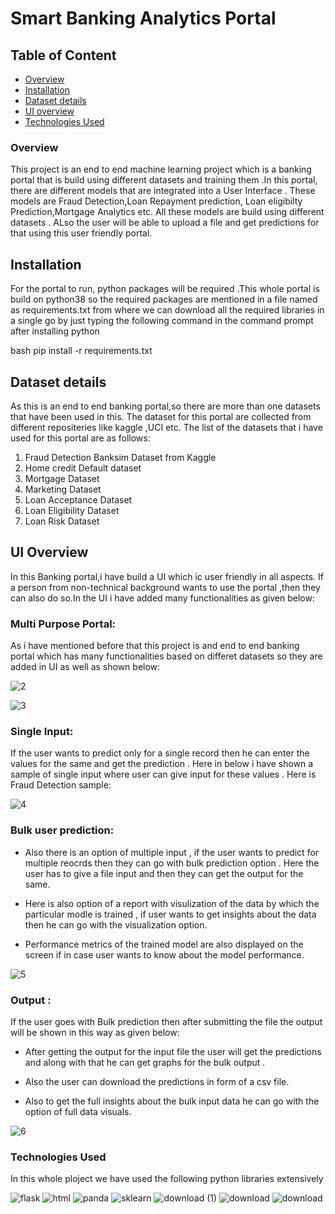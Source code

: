 # Smart Banking Analytics Portal


## Table of Content
  * [Overview](#overview)
  * [Installation](#installation)
  * [Dataset details](#Dataset-details)
  * [UI overview](#UI-overview)
  * [Technologies Used](#technologies-used)

### Overview
This project is an end to end machine learning project which is a banking portal that is build using different datasets and training them .In this portal, there are different models that are integrated into a User Interface . These models are Fraud Detection,Loan Repayment prediction, Loan eligibilty Prediction,Mortgage Analytics etc.  All these models are build using different datasets . ALso the user will be able to upload a file and get predictions for that using this user friendly portal.

## Installation 
For the portal to run, python packages will be required .This whole portal is build on python38 so the required packages are mentioned in a file named as requirements.txt from where we can download all the required libraries in a single go by just typing the following command in the command prompt after installing python
 
 bash
pip install -r requirements.txt


 ## Dataset details
 As this is an end to end banking portal,so there are more than one datasets that have been used in this. The dataset for this portal are collected from different repositeries  like kaggle ,UCI etc.
 The list of the datasets that i have used for this portal are as follows:
 
 1) Fraud Detection Banksim Dataset from Kaggle
 2) Home credit Default dataset
 3) Mortgage Dataset
 4) Marketing Dataset
 5) Loan Acceptance Dataset
 6) Loan Eligibility Dataset
 7) Loan Risk Dataset

## UI Overview
In this Banking portal,i have build a UI which ic user friendly in all aspects. If a person from non-technical background wants to use the portal ,then they can also do so.In the UI i have added many functionalities as given below:

### Multi Purpose Portal:
As i have mentioned before that this project is and end to end banking portal which has many functionalities based on differet datasets so they are added in UI as well as shown below:

![2](https://user-images.githubusercontent.com/53222813/114068303-67a36580-98bb-11eb-8e92-6f1832fad90f.JPG)

![3](https://user-images.githubusercontent.com/53222813/114070678-ded9f900-98bd-11eb-88df-e767811deea3.JPG)

### Single Input:
If the user wants to predict only for a single record then he can enter the values for the same and get the prediction . Here in below i have shown a sample of single input where user can give input for these values . Here is Fraud Detection sample:

![4](https://user-images.githubusercontent.com/53222813/114068676-cc5ec000-98bb-11eb-82d6-44518923a773.JPG)    

### Bulk user prediction:
* Also there is an option of multiple input , if the user wants to predict for multiple reocrds then they can go with bulk prediction option . Here the user has to give a file input and then they can get the output for the same. 

* Here is also option of a report with visulization of the data by which the particular modle is trained , if user wants to get insights about the data then he can go with the visualization option.

* Performance metrics of the trained model are also displayed on the screen if in case user wants to know about the model performance. 

![5](https://user-images.githubusercontent.com/53222813/114072773-3d07db80-98c0-11eb-9d44-dee5dc677f4a.JPG)


### Output :
If the user goes with Bulk prediction then after submitting the file the output will be shown in this way as given below:

* After getting the output for the input file the user will get the predictions and along with that he can get graphs for the bulk output .

* Also the user can download the predictions in form of a csv file.

* Also to get the full insights about the bulk input data he can go with the option of full data visuals.  

![6](https://user-images.githubusercontent.com/53222813/114071940-50ff0d80-98bf-11eb-8c46-0a3e82f65027.JPG)

 
### Technologies Used

In this whole ploject we have used the following python libraries extensively

![flask](https://user-images.githubusercontent.com/53222813/91666223-b7959f00-eb18-11ea-9c27-46badbab0367.png)
![html](https://user-images.githubusercontent.com/53222813/91666224-b8c6cc00-eb18-11ea-9735-27ba3d0493e8.png)
![panda](https://user-images.githubusercontent.com/53222813/91666225-b95f6280-eb18-11ea-84cf-59e719287594.png)
![sklearn](https://user-images.githubusercontent.com/53222813/91666226-b95f6280-eb18-11ea-87e1-e26bc87f8ba8.png)
![download (1)](https://user-images.githubusercontent.com/53222813/91881104-a1195000-ec9e-11ea-9abd-6c16653603f9.png)
![download](https://user-images.githubusercontent.com/53222813/91881107-a37baa00-ec9e-11ea-8761-2cba0133f2b7.png)
![download](https://user-images.githubusercontent.com/53222813/91887750-cdd26500-eca8-11ea-83c4-2d5f999418e7.png)

